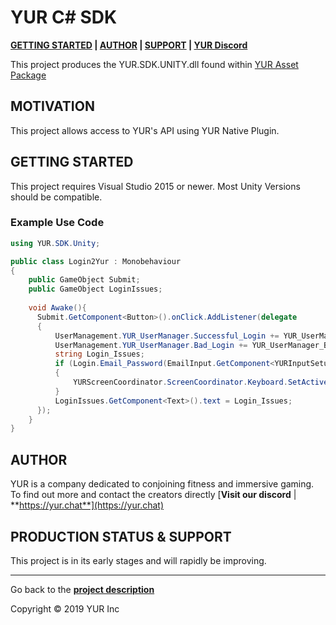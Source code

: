 <!-- [![Image caption](/project.logo.jpg)](#) -->

# YUR C# SDK
[d]: #project
**[GETTING STARTED][gt] | [AUTHOR][auth] | [SUPPORT][ps] | [YUR Discord](https://yur.chat)**

This project produces the YUR.SDK.UNITY.dll found within [YUR Asset Package](https://github.com/YURInc/YUR-Unity-Package/wiki)

## MOTIVATION
This project allows access to YUR's API using YUR Native Plugin.

## GETTING STARTED
[gt]: #getting-started 'Getting started guide'

This project requires Visual Studio 2015 or newer.
Most Unity Versions should be compatible.

### Example Use Code
```c#
using YUR.SDK.Unity;

public class Login2Yur : Monobehaviour 
{
    public GameObject Submit;
    public GameObject LoginIssues;
    
    void Awake(){
      Submit.GetComponent<Button>().onClick.AddListener(delegate
      {
          UserManagement.YUR_UserManager.Successful_Login += YUR_UserManager_Successful_Login;
          UserManagement.YUR_UserManager.Bad_Login += YUR_UserManager_Bad_Login;
          string Login_Issues;
          if (Login.Email_Password(EmailInput.GetComponent<YURInputSetup>().Input.text, PasswordInput.GetComponent<YURInputSetup>().Input.text, out Login_Issues))
          {
              YURScreenCoordinator.ScreenCoordinator.Keyboard.SetActive(false);
          }
          LoginIssues.GetComponent<Text>().text = Login_Issues;
      });
    }
}
```

## AUTHOR
[auth]: #author 'Credits & author\'s contacts info '
YUR is a company dedicated to conjoining fitness and immersive gaming.
To find out more and contact the creators directly
[**Visit our discord** | **https://yur.chat**](https://yur.chat)

## PRODUCTION STATUS & SUPPORT
[ps]: #production-status--support 'Support info'

This project is in its early stages and will rapidly be improving.


<hr>

Go back to the **[project description][d]**

Copyright © 2019 YUR Inc
